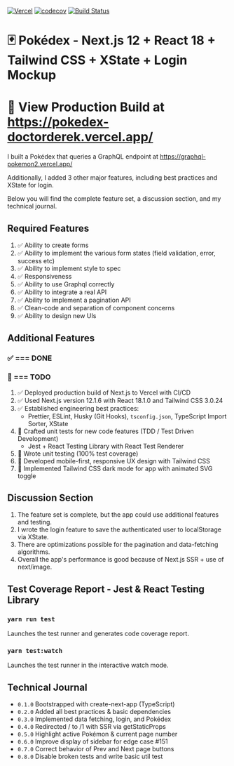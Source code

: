 [![Vercel](https://therealsujitk-vercel-badge.vercel.app/?app=pokedex-doctorderek)](https://pokedex-doctorderek.vercel.app/) [![codecov](https://codecov.io/gh/DoctorDerek/pokedex/branch/main/graph/badge.svg?token=3gfQ4azgws)](https://codecov.io/gh/DoctorDerek/pokedex) [![Build Status](https://app.travis-ci.com/DoctorDerek/pokedex.svg?branch=main)](https://app.travis-ci.com/DoctorDerek/pokedex)

# 🃏 Pokédex - Next.js 12 + React 18 + Tailwind CSS + XState + Login Mockup

# 👀 View Production Build at https://pokedex-doctorderek.vercel.app/

I built a Pokédex that queries a GraphQL endpoint at https://graphql-pokemon2.vercel.app/

Additionally, I added 3 other major features, including best practices and XState for login.

Below you will find the complete feature set, a discussion section, and my technical journal.

## Required Features

1. ✅ Ability to create forms
2. ✅ Ability to implement the various form states (field validation, error, success etc)
3. ✅ Ability to implement style to spec
4. ✅ Responsiveness
5. ✅ Ability to use Graphql correctly
6. ✅ Ability to integrate a real API
7. ✅ Ability to implement a pagination API
8. ✅ Clean-code and separation of component concerns
9. ✅ Ability to design new UIs

## Additional Features

### ✅ === DONE

### 🌠 === TODO

1. ✅ Deployed production build of Next.js to Vercel with CI/CD
2. ✅ Used Next.js version 12.1.6 with React 18.1.0 and Tailwind CSS 3.0.24
3. ✅ Established engineering best practices:
   - Prettier, ESLint, Husky (Git Hooks), `tsconfig.json`, TypeScript Import Sorter, XState
4. 🌠 Crafted unit tests for new code features (TDD / Test Driven Development)
   - Jest + React Testing Library with React Test Renderer
5. 🌠 Wrote unit testing (100% test coverage)
6. 🌠 Developed mobile-first, responsive UX design with Tailwind CSS
7. 🌠 Implemented Tailwind CSS dark mode for app with animated SVG toggle

## Discussion Section

1. The feature set is complete, but the app could use additional features and testing.
2. I wrote the login feature to save the authenticated user to localStorage via XState.
3. There are optimizations possible for the pagination and data-fetching algorithms.
4. Overall the app's performance is good because of Next.js SSR + use of next/image.

## Test Coverage Report - Jest & React Testing Library

### `yarn run test`

Launches the test runner and generates code coverage report.

### `yarn test:watch`

Launches the test runner in the interactive watch mode.

## Technical Journal

- `0.1.0` Bootstrapped with create-next-app (TypeScript)
- `0.2.0` Added all best practices & basic dependencies
- `0.3.0` Implemented data fetching, login, and Pokédex
- `0.4.0` Redirected / to /1 with SSR via getStaticProps
- `0.5.0` Highlight active Pokémon & current page number
- `0.6.0` Improve display of sidebar for edge case #151
- `0.7.0` Correct behavior of Prev and Next page buttons
- `0.8.0` Disable broken tests and write basic util test
